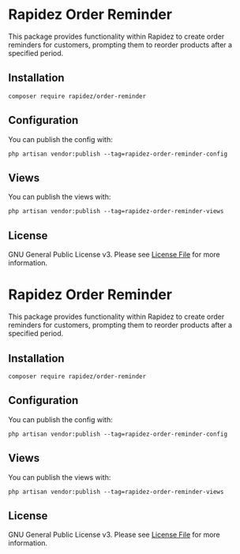 # Rapidez Order Reminder

This package provides functionality within Rapidez to create order reminders for customers, prompting them to reorder products after a specified period.

## Installation

```
composer require rapidez/order-reminder
```

## Configuration

You can publish the config with:
```
php artisan vendor:publish --tag=rapidez-order-reminder-config
```

## Views

You can publish the views with:
```
php artisan vendor:publish --tag=rapidez-order-reminder-views
```

## License

GNU General Public License v3. Please see [License File](LICENSE) for more information.
# Rapidez Order Reminder

This package provides functionality within Rapidez to create order reminders for customers, prompting them to reorder products after a specified period.

## Installation

```
composer require rapidez/order-reminder
```

## Configuration

You can publish the config with:
```
php artisan vendor:publish --tag=rapidez-order-reminder-config
```

## Views

You can publish the views with:
```
php artisan vendor:publish --tag=rapidez-order-reminder-views
```

## License

GNU General Public License v3. Please see [License File](LICENSE) for more information.
